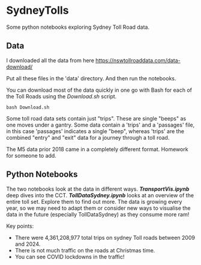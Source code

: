 # SydneyTolls
Some python notebooks exploring Sydney Toll Road data.

## Data
I downloaded all the data from here
https://nswtollroaddata.com/data-download/

Put all these files in the 'data' directory. And then run the notebooks.

You can download most of the data quickly in one go with Bash for each of the Toll Roads using the *Download.sh* script.
```
bash Download.sh

```

Some toll road data sets contain just "trips". These are single "beeps" as one moves under a gantry. Some data contain a 'trips' and a 'passages' file, in this case 'passages' indicates a single "beep", whereas 'trips' are the combined "entry" and "exit" data for a journey through a toll road. 

The M5 data prior 2018 came in a completely different format. Homework for someone to add.


## Python Notebooks
The two notebooks look at the data in different ways.
***TransportVis.ipynb*** deep dives into the CCT.
***TollDataSydney.ipynb*** looks at an overview of the entire toll set.
Explore them to find out more.
The data is growing every year, so we may need to adapt them or consider new ways to visualise the data in the future (especially TollDataSydney) as they consume more ram!

Key points: 

* There were 4,361,208,977 total trips on sydney Toll roads between 2009 and 2024.
* There is not much traffic on the roads at Christmas time.
* You can see COVID lockdowns in the traffic!


